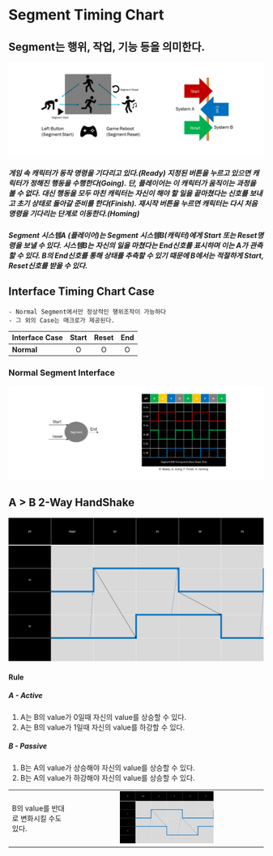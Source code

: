 <!--
작성 후 문서 나눌것
-->

# Segment Timing Chart


## Segment는 행위, 작업, 기능 등을 의미한다.
![about](IMG/About.PNG)

##### 게임 속 캐릭터가 동작 명령을 기다리고 있다.(Ready) 지정된 버튼을 누르고 있으면 캐릭터가 정해진 행동을 수행한다(Going). 단, 플레이어는 이 캐릭터가 움직이는 과정을 볼 수 없다. 대신 행동을 모두 마친 캐릭터는 자신이 해야 할 일을 끝마쳤다는 신호를 보내고 초기 상태로 돌아갈 준비를 한다(Finish). 재시작 버튼을 누르면 캐릭터는 다시 처음 명령을 기다리는 단계로 이동한다.(Homing)

##### Segment 시스템A (플레이어)는 Segment 시스템B(캐릭터)에게 Start 또는 Reset명령을 보낼 수 있다. 시스템B는 자신의 일을 마쳤다는 End신호를 표시하며 이는 A가 관측할 수 있다. B의 End신호를 통해 상태를 추측할 수 있기 때문에 B에서는 적절하게 Start, Reset신호를 받을 수 있다.



## Interface Timing Chart Case

    - Normal Segment에서만 정상적인 행위조작이 가능하다
    - 그 외의 Case는 매크로가 제공된다.

| Interface Case | Start | Reset| End |
|:--|:--:|:--:|:--:|
|**Normal**|O|O|O|



### Normal Segment Interface

![case1](IMG/Case1.PNG)


## A > B 2-Way HandShake

![ABchart](IMG/ABTimeChart.PNG)
#### Rule

##### A - Active
1. A는 B의 value가 0일때 자신의 value를 상승할 수 있다.
2. A는 B의 value가 1일때 자신의 value를 하강할 수 있다.
   
##### B - Passive
1. B는 A의 value가 상승해야 자신의 value를 상승할 수 있다.
2. B는 A의 value가 하강해야 자신의 value를 상승할 수 있다.



|||
|:----|:--:|
|B의 value를 반대로 변화시킬 수도 있다.|<img src="IMG/ABTimeChart2.PNG" width="50%">|

  


